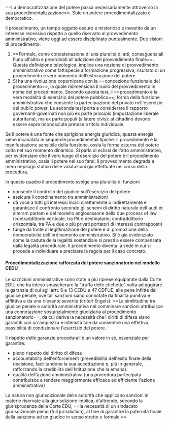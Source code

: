==La democratizzazione del potere passa necessariamente attraverso la sua procedimentalizzazione==. Solo un potere procedimentalizzato è democratico.

Il procedimento, un tempo oggetto oscuro e misterioso e investito da un interesse recessivo rispetto a quello riservato al provvedimento amministrativo, viene oggi ad essere disciplinato puntualmente. Due visioni di procedimento:
1. ==Formale, come concatenazione di una pluralità di atti, conseguenziali l'uno all'altro e preordinati all'adozione del provvedimento finale==. Questa definizione teleologica, implica una nozione di provvedimento amministrativo come fattispecie a formazione progressiva, risultato di un procedimento e vero momento dell'estricazione del potere.
2. Si ha una rivoluzione copernicana con la ==concezione funzionale del procedimento==, la quale ridimensiona il ruolo del provvedimento in nome del procedimento. Secondo questa tesi, il ==procedimento è la vera modalità di esercizio del potere pubblico==, forma della funzione amministrativa che consente la partecipazione del privato nell'esercizio del public power.
La seconda tesi porta a considerare il rapporto governanti-governati non più ex parte principis (impostazione liberale autoritaria), ma ex parte populi (a latere civis): al cittadino devono essere sepre riconosciute pretese a titolo individuale.

Se il potere è una fonte che sprigiona energia giuridica, questa energia viene incanalata in sequenze procedimentali tipiche. Il procedimento è la manifestazione sensibile della funzione, ossia la forma esterna del potere colta nel suo momento dinamico.
Si parla di eclissi dell'atto amministrativo, per evidenziare che il vero luogo di esercizio del potere è il procedimento amministrativo, ossia il potere nel suo farsi; il provvedimento degrada a mero riepilogo statico delle valutazioni già effettuate nel corso della procedura.

In questo quadro il procedimento svolge una pluralità di funzioni
- consente il controllo del giudice sull'esercizio del potere
- assicura il coordinamento tra amministrazioni
- dà voce a tutti gli interessi incisi direttamente o indirettamente e garantisce il confronto secondo gli schemi di diritto naturale dell'audi et alteram partem e del modello anglosassone della due process of law (contraddittorio verticale, tra PA e destinatario; contraddittorio orizzontale, tra PA e due o più privati portatori di interessi contrapposti)
- funge da fonte di legittimazione del potere e di promozione della democraticità dell'ordinamento amministrativo. Si è già evidenziato come la caduta della legalità sostanziale si presti a essere compensata dalla legalità procedurale. Il procedimento diventa la sede in cui si procede a individuare e precisare la regola per il caso concreto.

#### Procedimentalizzazione rafforzata del potere sanzionatorio nel modello CEDU
Le saznzioni amministrative sono state a più riprese equiparate dalla Corte EDU, che ha inteso smascherare la "truffa delle etichette" volta ad aggirare le garanzie di cui agli artt. 6 e 13 CEDU e 47 CDFUE, alle pene inflitte dal giudice penale, ove tali sanzioni siano connotate da finalità punitiva e afflittiva e da una rilevante severità (criteri Engels).
==La similitudine tra giudice penale e autorità amministrativa nel comminare sanzioni attribuisce una connotazione sostanzialmente giudiziaria al procedimento sanzionatorio==, da cui deriva la necessità che i diritti di difesa siano garantiti con un'ampiezza e intensità tale da consentire una effettiva possibilità di condizionare l'esercizio del potere.

Il rispetto delle garanzie procedurali è un valore in sé, essenziale per garantire:
- pieno rispetto del diritto di difesa
- accountability dell'enforcement (prevedibilità dell'esito finale della decisione, facilitandone la sua accettazione e, più in generale, rafforzando la credibilità dell'Istituzione che la emana).
- qualità dell'azione amministrativa (una procedura partecipata contribuisce a rendere maggiormente efficace ed efficiente l'azione amministrativa)

La natura non giurisdizionale delle autorità che applicano sanzioni in materie riservate alla giurisdizione implica, d'altronde, secondo la giurisprudenza della Corte EDU, ==la necessità di un sindacato giurisdizionale pieno (full jurisdiction), al fine di garantire la paternità finale della sanzione ad un giudice in senso stretto e formale.==


